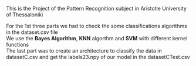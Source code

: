 This is the Project of the Pattern Recognition subject in Aristotle University of Thessaloniki  

  For the 1st three parts we had to check the some classifications algorithms in the dataset.csv file  
  We use the **Bayes Algorithm**, **KNN** algorthm and **SVM** with different kernel functions  
  The last part was to create an architecture to classify the data in datasetC.csv and get the labels23.npy of our model in the datasetCTest.csv
